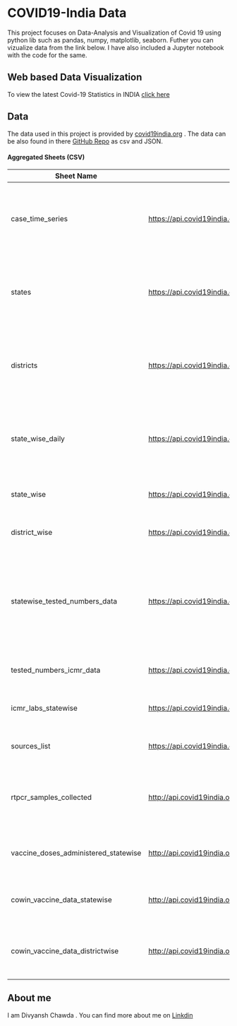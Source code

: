 # COVID19-India Data
 This project focuses on Data-Analysis and Visualization of Covid 19 using python lib such as pandas, numpy,  matplotlib, seaborn. Futher you can vizualize data from the link below. I have also included a Jupyter notebook with the code for the same. 
## Web based Data Visualization
To view the latest Covid-19 Statistics in INDIA [click here](https://divyansh1110.github.io/Covid-19-Data-Analysis-and-Visualization/)

## Data 
The data used in this project is provided by [covid19india.org](https://www.covid19india.org/)  . The data can be also found in there [GitHub Repo](https://github.com/covid19india/api)  as csv and JSON.
#### Aggregated Sheets (CSV)

| Sheet Name                | Link to CSV                                                                 | Description                                                                                     |
| --------------------------| --------------------------------------------------------------------------- | ----------------------------------------------------------------------------------------------- |
 | case_time_series              | <https://api.covid19india.org/csv/latest/case_time_series.csv>              | India level timeseries for Confirmed, Recovered and Deceased cases
| states                        | <https://api.covid19india.org/csv/latest/states.csv>                        | Statewise timeseries of Confirmed, Recovered and Deceased numbers.   
| districts                        | <https://api.covid19india.org/csv/latest/districts.csv>                  | Districtwise timeseries of Confirmed, Recovered and Deceased numbers.                            |
 | state_wise_daily              | <https://api.covid19india.org/csv/latest/state_wise_daily.csv>              | Statewise per day delta of Confirmed, Recovered and Deceased numbers.  
| state_wise                    | <https://api.covid19india.org/csv/latest/state_wise.csv>                    | Statewise cumulative numbers till date.                                                                 |                                        
| district_wise                 | <https://api.covid19india.org/csv/latest/district_wise.csv>                 | Districtwise Cumulative numbers till date. |
| statewise_tested_numbers_data | <https://api.covid19india.org/csv/latest/statewise_tested_numbers_data.csv> | Number of tests conducted in each state, ventilators ,hospital bed occupany reported in state bulletins |
| tested_numbers_icmr_data      | <https://api.covid19india.org/csv/latest/tested_numbers_icmr_data.csv>      | Number of tests reported by ICMR                                                                |
| icmr_labs_statewise      | <https://api.covid19india.org/csv/latest/icmr_labs_statewise.csv>      | Number of Labs in each state as per ICMR                                                                |
| sources_list                  | <https://api.covid19india.org/csv/latest/sources_list.csv>                  | List of sources that we are using.                                                              |
| rtpcr_samples_collected       | <http://api.covid19india.org/csv/latest/icmr_rtpcr_tests_daily.csv>          | Number of RTPCR samples collected statewise in ICMR Application                             |
| vaccine_doses_administered_statewise      | <http://api.covid19india.org/csv/latest/vaccine_doses_statewise.csv>  | Number of vaccine doses administered statewise                                 |
| cowin_vaccine_data_statewise      | <http://api.covid19india.org/csv/latest/cowin_vaccine_data_statewise.csv>  | Key data points from CoWin database at a state level                              |
| cowin_vaccine_data_districtwise      | <http://api.covid19india.org/csv/latest/cowin_vaccine_data_districtwise.csv>  | Key data points from CoWin database at a district level                           |

## About  me 
I am Divyansh Chawda . You can find more about me on [Linkdin](https://www.linkedin.com/in/divyansh-chawda-224836198/)